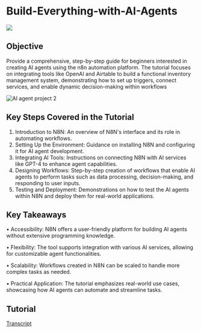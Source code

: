 # Build-Everything-with-AI-Agents
<a href="https://www.youtube.com/watch?v=XVO3zsHdvio&list=WL&index=4&t=1150s"><img src="https://img.shields.io/badge/-YouTube-0072b1?&style=for-the-badge&logo=YouTube&logoColor=white" /></a>

## Objective
Provide a comprehensive, step-by-step guide for beginners interested in creating AI agents using the n8n automation platform. The tutorial focuses on integrating tools like OpenAI and Airtable to build a functional inventory management system, demonstrating how to set up triggers, connect services, and enable dynamic decision-making within workflows 


![AI agent project 2](https://github.com/user-attachments/assets/e79e19a1-dc8c-429a-9045-0a6379c32585)


## Key Steps Covered in the Tutorial
1.	Introduction to N8N: An overview of N8N's interface and its role in automating workflows.
2.	Setting Up the Environment: Guidance on installing N8N and configuring it for AI agent development.
3.	Integrating AI Tools: Instructions on connecting N8N with AI services like GPT-4 to enhance agent capabilities.
4.	Designing Workflows: Step-by-step creation of workflows that enable AI agents to perform tasks such as data processing, decision-making, and responding to user inputs.
5.	Testing and Deployment: Demonstrations on how to test the AI agents within N8N and deploy them for real-world applications.

## Key Takeaways
•	Accessibility: N8N offers a user-friendly platform for building AI agents without extensive programming knowledge.

•	Flexibility: The tool supports integration with various AI services, allowing for customizable agent functionalities.

•	Scalability: Workflows created in N8N can be scaled to handle more complex tasks as needed.

•	Practical Application: The tutorial emphasizes real-world use cases, showcasing how AI agents can automate and streamline tasks.

## Tutorial
<a href="Transcript">Transcript</a>
